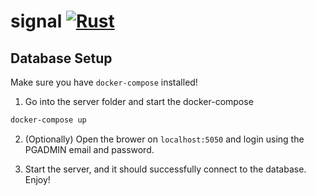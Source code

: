 # signal [![Rust](https://github.com/Diesel-Jeans/signal/actions/workflows/rust.yml/badge.svg)](https://github.com/Diesel-Jeans/signal/actions/workflows/rust.yml)

## Database Setup

Make sure you have `docker-compose` installed!

1. Go into the server folder and start the docker-compose

```zsh
docker-compose up
```

2. (Optionally) Open the brower on `localhost:5050` and login using the PGADMIN email and password.

4. Start the server, and it should successfully connect to the database. Enjoy!
